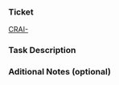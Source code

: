 ### Ticket
[CRAI-](https://netguru.atlassian.net/browse/CRAI-)
 
### Task Description
<!-- What should and what actually happens. -->
 
 
### Aditional Notes (optional)
<!-- Provide any additional notes: related PRs, screenshots, et al.). -->
